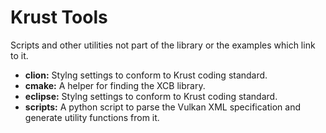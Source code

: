 Krust Tools
===========

Scripts and other utilities not part of the library or the examples which
link to it.

* **clion:** Stylng settings to conform to Krust coding standard. 
* **cmake:** A helper for finding the XCB library.
* **eclipse:** Stylng settings to conform to Krust coding standard.
* **scripts:** A python script to parse the Vulkan XML specification and
  generate utility functions from it.
